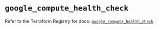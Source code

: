 # `google_compute_health_check`

Refer to the Terraform Registry for docs: [`google_compute_health_check`](https://registry.terraform.io/providers/hashicorp/google/6.48.0/docs/resources/compute_health_check).
